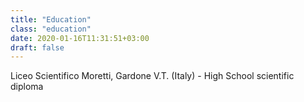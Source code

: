 ```yaml
---
title: "Education"
class: "education"
date: 2020-01-16T11:31:51+03:00
draft: false
---
```


Liceo Scientifico Moretti, Gardone V.T. (Italy) - High School scientific diploma

